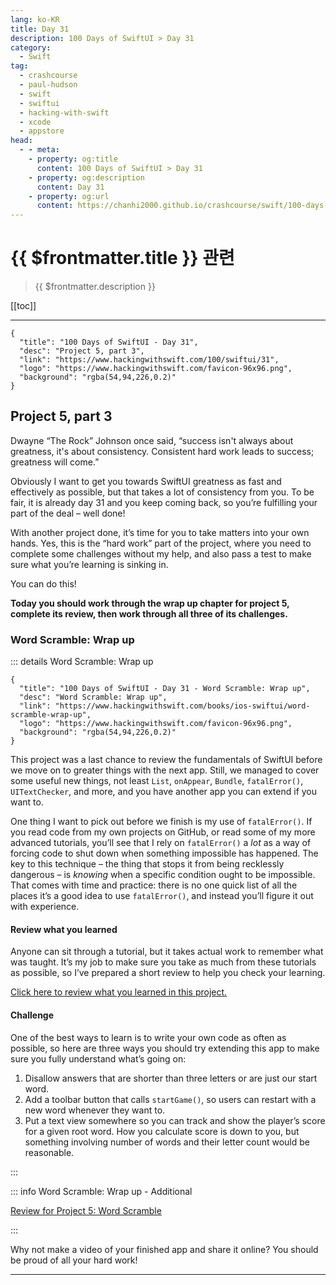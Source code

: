 ```yaml
---
lang: ko-KR
title: Day 31
description: 100 Days of SwiftUI > Day 31
category:
  - Swift
tag: 
  - crashcourse
  - paul-hudson
  - swift
  - swiftui
  - hacking-with-swift
  - xcode
  - appstore
head:
  - - meta:
    - property: og:title
      content: 100 Days of SwiftUI > Day 31
    - property: og:description
      content: Day 31
    - property: og:url
      content: https://chanhi2000.github.io/crashcourse/swift/100-days-of-swiftui/31.html
---
```


# {{ $frontmatter.title }} 관련

> {{ $frontmatter.description }}

[[toc]]

---

```component VPCard
{
  "title": "100 Days of SwiftUI - Day 31",
  "desc": "Project 5, part 3",
  "link": "https://www.hackingwithswift.com/100/swiftui/31",
  "logo": "https://www.hackingwithswift.com/favicon-96x96.png",
  "background": "rgba(54,94,226,0.2)"
}
```

## Project 5, part 3

Dwayne “The Rock” Johnson once said, “success isn't always about greatness, it's about consistency. Consistent hard work leads to success; greatness will come.”

Obviously I want to get you towards SwiftUI greatness as fast and effectively as possible, but that takes a lot of consistency from you. To be fair, it is already day 31 and you keep coming back, so you’re fulfilling your part of the deal – well done!

With another project done, it’s time for you to take matters into your own hands. Yes, this is the “hard work” part of the project, where you need to complete some challenges without my help, and also pass a test to make sure what you’re learning is sinking in.

You can do this!

__Today you should work through the wrap up chapter for project 5, complete its review, then work through all three of its challenges.__

### Word Scramble: Wrap up

::: details Word Scramble: Wrap up

```component VPCard
{
  "title": "100 Days of SwiftUI - Day 31 - Word Scramble: Wrap up",
  "desc": "Word Scramble: Wrap up",
  "link": "https://www.hackingwithswift.com/books/ios-swiftui/word-scramble-wrap-up",
  "logo": "https://www.hackingwithswift.com/favicon-96x96.png",
  "background": "rgba(54,94,226,0.2)"
}
```

This project was a last chance to review the fundamentals of SwiftUI before we move on to greater things with the next app. Still, we managed to cover some useful new things, not least `List`, `onAppear`, `Bundle`, `fatalError()`, `UITextChecker`, and more, and you have another app you can extend if you want to.

One thing I want to pick out before we finish is my use of `fatalError()`. If you read code from my own projects on GitHub, or read some of my more advanced tutorials, you’ll see that I rely on `fatalError()` a _lot_ as a way of forcing code to shut down when something impossible has happened. The key to this technique – the thing that stops it from being recklessly dangerous – is _knowing_ when a specific condition ought to be impossible. That comes with time and practice: there is no one quick list of all the places it’s a good idea to use `fatalError()`, and instead you’ll figure it out with experience.

#### Review what you learned

Anyone can sit through a tutorial, but it takes actual work to remember what was taught. It’s my job to make sure you take as much from these tutorials as possible, so I’ve prepared a short review to help you check your learning.

[Click here to review what you learned in this project.][word-scramble]

#### Challenge

One of the best ways to learn is to write your own code as often as possible, so here are three ways you should try extending this app to make sure you fully understand what’s going on:

1. Disallow answers that are shorter than three letters or are just our start word.
2. Add a toolbar button that calls `startGame()`, so users can restart with a new word whenever they want to.
3. Put a text view somewhere so you can track and show the player’s score for a given root word. How you calculate score is down to you, but something involving number of words and their letter count would be reasonable.

:::

::: info Word Scramble: Wrap up - Additional

[Review for Project 5: Word Scramble][word-scramble]

:::

Why not make a video of your finished app and share it online? You should be proud of all your hard work!

---

<TagLinks />

[word-scramble]: https://www.hackingwithswift.com/review/ios-swiftui/word-scramble